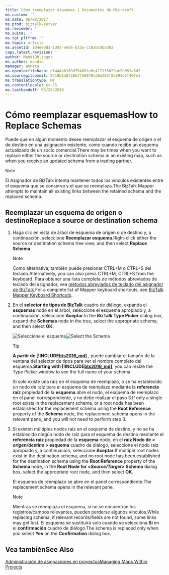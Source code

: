 ```yaml
---
title: Cómo reemplazar esquemas | Documentos de Microsoft
ms.custom: ''
ms.date: 06/08/2017
ms.prod: biztalk-server
ms.reviewer: ''
ms.suite: ''
ms.tgt_pltfrm: ''
ms.topic: article
ms.assetid: 104e60d3-1303-4e56-b13a-c10ab14ba383
caps.latest.revision: ''
author: MandiOhlinger
ms.author: mandia
manager: anneta
ms.openlocfilehash: df444b8169d75408fe6e412135029ae2b051a6d2
ms.sourcegitcommit: 8418b1a8f38b7f56979cd6e203f0b591e2f40fe1
ms.translationtype: MT
ms.contentlocale: es-ES
ms.lasthandoff: 03/28/2018
---
```

# <a name="how-to-replace-schemas"></a><span data-ttu-id="c635b-102">Cómo reemplazar esquemas</span><span class="sxs-lookup"><span data-stu-id="c635b-102">How to Replace Schemas</span></span>
<span data-ttu-id="c635b-103">Puede que en algún momento desee reemplazar el esquema de origen o el de destino en una asignación existente, como cuando recibe un esquema actualizado de un socio comercial.</span><span class="sxs-lookup"><span data-stu-id="c635b-103">There may be times when you want to replace either the source or destination schema in an existing map, such as when you receive an updated schema from a trading partner.</span></span>  
  
> [!NOTE]
>  <span data-ttu-id="c635b-104">El Asignador de BizTalk intenta mantener todos los vínculos existentes entre el esquema que se conserva y el que se reemplaza.</span><span class="sxs-lookup"><span data-stu-id="c635b-104">The BizTalk Mapper attempts to maintain all existing links between the retained schema and the replaced schema.</span></span>  
  
## <a name="replace-a-source-or-destination-schema"></a><span data-ttu-id="c635b-105">Reemplazar un esquema de origen o destino</span><span class="sxs-lookup"><span data-stu-id="c635b-105">Replace a source or destination schema</span></span>  
  
1.  <span data-ttu-id="c635b-106">Haga clic en vista de árbol de esquema de origen o de destino y, a continuación, seleccione **Reemplazar esquema**.</span><span class="sxs-lookup"><span data-stu-id="c635b-106">Right-click either the source or destination schema tree view, and then select **Replace Schema**.</span></span>  
  
    > [!NOTE]
    >  <span data-ttu-id="c635b-107">Como alternativa, también puede presionar CTRL+M o CTRL+S del teclado.</span><span class="sxs-lookup"><span data-stu-id="c635b-107">Alternatively, you can also press CTRL+M, CTRL+S from the keyboard.</span></span> <span data-ttu-id="c635b-108">Para obtener una lista completa de métodos abreviados de teclado del asignador, vea [métodos abreviados de teclado del asignador de BizTalk](../core/biztalk-mapper-keyboard-shortcuts.md).</span><span class="sxs-lookup"><span data-stu-id="c635b-108">For a complete list of Mapper keyboard shortcuts, see [BizTalk Mapper Keyboard Shortcuts](../core/biztalk-mapper-keyboard-shortcuts.md).</span></span>  
  
2.  <span data-ttu-id="c635b-109">En el **selector de tipos de BizTalk** cuadro de diálogo, expanda el **esquemas** nodo en el árbol, seleccione el esquema apropiado y, a continuación, seleccione **Aceptar**.</span><span class="sxs-lookup"><span data-stu-id="c635b-109">In the **BizTalk Type Picker** dialog box, expand the **Schemas** node in the tree, select the appropriate schema, and then select **OK**.</span></span>  
  
     <span data-ttu-id="c635b-110">![Seleccione el esquema](../core/media/biztalk-typepicker.gif "BizTalk_TypePicker")</span><span class="sxs-lookup"><span data-stu-id="c635b-110">![Select the Schema](../core/media/biztalk-typepicker.gif "BizTalk_TypePicker")</span></span>  

    > [!TIP] 
    > <span data-ttu-id="c635b-111">**A partir de [!INCLUDE[bts2016_md](../includes/bts2016-md.md)]** , puede cambiar el tamaño de la ventana del selector de tipos para ver el nombre completo del esquema.</span><span class="sxs-lookup"><span data-stu-id="c635b-111">**Starting with [!INCLUDE[bts2016_md](../includes/bts2016-md.md)]**, you can resize the Type Picker window to see the full name of your schema.</span></span>
      
     <span data-ttu-id="c635b-112">Si solo existe una raíz en el esquema de reemplazo, o se ha establecido un nodo de raíz para el esquema de reemplazo mediante la **referencia raíz** propiedad de la **esquema** abre el nodo, el esquema de reemplazo en el panel correspondiente, y no debe realizar el paso 3.</span><span class="sxs-lookup"><span data-stu-id="c635b-112">If only a single root exists in the replacement schema, or a root node has been established for the replacement schema using the **Root Reference** property of the **Schema** node, the replacement schema opens in the relevant pane, and you will not need to perform step 3.</span></span>  
  
3.  <span data-ttu-id="c635b-113">Si existen múltiples nodos raíz en el esquema de destino, y no se ha establecido ningún nodo de raíz para el esquema de destino mediante el **referencia raíz** propiedad de la **esquema** nodo, en el **raíz Nodo de \< *origen/destino* \> esquema** cuadro de diálogo, seleccione el nodo raíz apropiado y, a continuación, seleccione **Aceptar**.</span><span class="sxs-lookup"><span data-stu-id="c635b-113">If multiple root nodes exist in the destination schema, and no root node has been established for the destination schema using the **Root Reference** property of the **Schema** node, in the **Root Node for \<*Source/Target*\> Schema** dialog box, select the appropriate root node, and then select **OK**.</span></span>  
  
     <span data-ttu-id="c635b-114">El esquema de reemplazo se abre en el panel correspondiente.</span><span class="sxs-lookup"><span data-stu-id="c635b-114">The replacement schema opens in the relevant pane.</span></span>  
  
    > [!NOTE]
    >  <span data-ttu-id="c635b-115">Mientras se reemplaza el esquema, si no se encuentran los registros/campos relevantes, pueden perderse algunos vínculos.</span><span class="sxs-lookup"><span data-stu-id="c635b-115">While replacing schema, if relevant records/fields are not found, some links may get lost.</span></span> <span data-ttu-id="c635b-116">El esquema se sustituirá solo cuando se selecciona **Sí** en el **confirmación** cuadro de diálogo.</span><span class="sxs-lookup"><span data-stu-id="c635b-116">The schema is replaced only when you select **Yes** on the **Confirmation**  dialog box.</span></span>  
  
## <a name="see-also"></a><span data-ttu-id="c635b-117">Vea también</span><span class="sxs-lookup"><span data-stu-id="c635b-117">See Also</span></span>  
 [<span data-ttu-id="c635b-118">Administración de asignaciones en proyectos</span><span class="sxs-lookup"><span data-stu-id="c635b-118">Managing Maps Within Projects</span></span>](../core/managing-maps-within-projects.md)